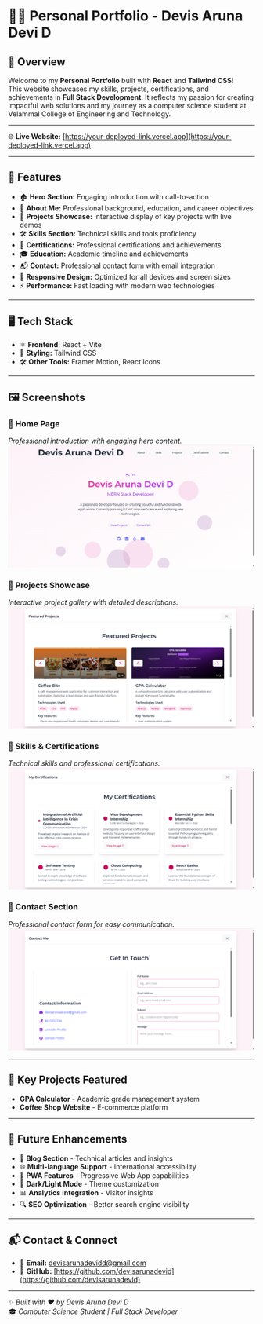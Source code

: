 # 👩‍💻 Personal Portfolio - Devis Aruna Devi D

## 📌 Overview

Welcome to my **Personal Portfolio** built with **React** and **Tailwind CSS**!  
This website showcases my skills, projects, certifications, and achievements in **Full Stack Development**. It reflects my passion for creating impactful web solutions and my journey as a computer science student at Velammal College of Engineering and Technology.

---

🌐 **Live Website:** [https://your-deployed-link.vercel.app](https://your-deployed-link.vercel.app)

---

## 🎯 Features

- 🏠 **Hero Section:** Engaging introduction with call-to-action
- 👤 **About Me:** Professional background, education, and career objectives
- 💼 **Projects Showcase:** Interactive display of key projects with live demos
- 🛠️ **Skills Section:** Technical skills and tools proficiency
- 📜 **Certifications:** Professional certifications and achievements
- 🎓 **Education:** Academic timeline and achievements
- 📬 **Contact:** Professional contact form with email integration
- 📱 **Responsive Design:** Optimized for all devices and screen sizes
- ⚡ **Performance:** Fast loading with modern web technologies

---

## 🖥️ Tech Stack

- ⚛️ **Frontend:** React + Vite
- 🎨 **Styling:** Tailwind CSS
- 🛠️ **Other Tools:** Framer Motion, React Icons

---

## 🖼️ Screenshots

### 📌 Home Page

_Professional introduction with engaging hero content._  
![Home Page](./screenshots/home.png)

### 📌 Projects Showcase

_Interactive project gallery with detailed descriptions._  
![Projects](./screenshots/projects.png)

### 📌 Skills & Certifications

_Technical skills and professional certifications._  
![Certifications](./screenshots/certifications.png)

### 📌 Contact Section

_Professional contact form for easy communication._  
![Contact](./screenshots/contact.png)

---

## 🎯 Key Projects Featured

- **GPA Calculator** - Academic grade management system
- **Coffee Shop Website** - E-commerce platform

---

## 🚀 Future Enhancements

- 📝 **Blog Section** - Technical articles and insights
- 🌐 **Multi-language Support** - International accessibility
- 📱 **PWA Features** - Progressive Web App capabilities
- 🌙 **Dark/Light Mode** - Theme customization
- 📊 **Analytics Integration** - Visitor insights
- 🔍 **SEO Optimization** - Better search engine visibility

---

## 📬 Contact & Connect

- 📧 **Email:** [devisarunadevidd@gmail.com](mailto:devisarunadevidd@gmail.com)
- 🔗 **GitHub:** [https://github.com/devisarunadevid](https://github.com/devisarunadevid)

---

✨ _Built with ❤️ by Devis Aruna Devi D_  
🎓 _Computer Science Student | Full Stack Developer_
